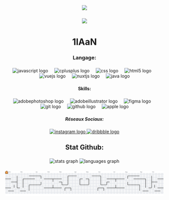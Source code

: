 <div align="center">
  <img src="https://visitor-badge.laobi.icu/badge?page_id=1lAaN.1lAaN&"  />
</div>

###

<div align="center">
  <img height="108" src="https://media.discordapp.net/attachments/360480566266691615/1416884110114291774/normal_blanc.png?ex=68c877a8&is=68c72628&hm=a0842f2fea9596923031a5f75fe4b323f3641f5335afb79f1555afe288a767be&=&format=webp&quality=lossless&width=1460&height=1596"  />
</div>

###

<h1 align="center">1lAaN</h1>

###

<h3 align="center">Langage:</h3>

###

<div align="center">
  <img src="https://cdn.jsdelivr.net/gh/devicons/devicon/icons/javascript/javascript-original.svg" height="40" alt="javascript logo"  />
  <img width="12" />
  <img src="https://cdn.jsdelivr.net/gh/devicons/devicon/icons/cplusplus/cplusplus-original.svg" height="40" alt="cplusplus logo"  />
  <img width="12" />
  <img src="https://cdn.jsdelivr.net/gh/devicons/devicon/icons/css3/css3-original.svg" height="40" alt="css logo"  />
  <img width="12" />
  <img src="https://cdn.jsdelivr.net/gh/devicons/devicon/icons/html5/html5-original.svg" height="40" alt="html5 logo"  />
  <img width="12" />
  <img src="https://cdn.jsdelivr.net/gh/devicons/devicon/icons/vuejs/vuejs-original.svg" height="40" alt="vuejs logo"  />
  <img width="12" />
  <img src="https://cdn.jsdelivr.net/gh/devicons/devicon/icons/nuxtjs/nuxtjs-original.svg" height="40" alt="nuxtjs logo"  />
  <img width="12" />
  <img src="https://cdn.jsdelivr.net/gh/devicons/devicon/icons/java/java-original.svg" height="40" alt="java logo"  />
</div>

###

<h4 align="center">Skills:</h4>

###

<div align="center">
  <img src="https://skillicons.dev/icons?i=ps" height="40" alt="adobephotoshop logo"  />
  <img width="12" />
  <img src="https://skillicons.dev/icons?i=ai" height="40" alt="adobeillustrator logo"  />
  <img width="12" />
  <img src="https://skillicons.dev/icons?i=figma" height="40" alt="figma logo"  />
  <img width="12" />
  <img src="https://skillicons.dev/icons?i=git" height="40" alt="git logo"  />
  <img width="12" />
  <img src="https://skillicons.dev/icons?i=github" height="40" alt="github logo"  />
  <img width="12" />
  <img src="https://cdn.jsdelivr.net/gh/devicons/devicon/icons/apple/apple-original.svg" height="40" alt="apple logo"  />
</div>

###

<h5 align="center">Réseaux Sociaux:</h5>

###

<div align="center">
  <a href="https://instagram/1laan.gfx" target="_blank">
    <img src="https://raw.githubusercontent.com/maurodesouza/profile-readme-generator/master/src/assets/icons/social/instagram/default.svg" width="52" height="40" alt="instagram logo"  />
  </a>
  <a href="https://dribbble.com/1laan-111418" target="_blank">
    <img src="https://raw.githubusercontent.com/maurodesouza/profile-readme-generator/master/src/assets/icons/social/dribbble/default.svg" width="52" height="40" alt="dribbble logo"  />
  </a>
</div>

###

<h2 align="center">Stat Github:</h2>

###

<div align="center">
  <img src="https://github-readme-stats.vercel.app/api?username=1lAaN&hide_title=false&hide_rank=true&show_icons=true&include_all_commits=true&count_private=true&disable_animations=false&theme=github_dark&locale=fr&hide_border=false&order=1" height="150" alt="stats graph"  />
  <img src="https://github-readme-stats.vercel.app/api/top-langs?username=1lAaN&locale=fr&hide_title=false&layout=compact&card_width=320&langs_count=5&theme=github_dark&hide_border=false&order=2" height="130" alt="languages graph"  />
</div>

###

<picture>
  <source media="(prefers-color-scheme: dark)" srcset="https://raw.githubusercontent.com/1lAaN/1lAaN/output/pacman-contribution-graph-dark.svg">
  <source media="(prefers-color-scheme: light)" srcset="https://raw.githubusercontent.com/1lAaN/1lAaN/output/pacman-contribution-graph.svg">
  <img alt="pacman contribution graph" src="https://raw.githubusercontent.com/1lAaN/1lAaN/output/pacman-contribution-graph.svg">
</picture>

###
